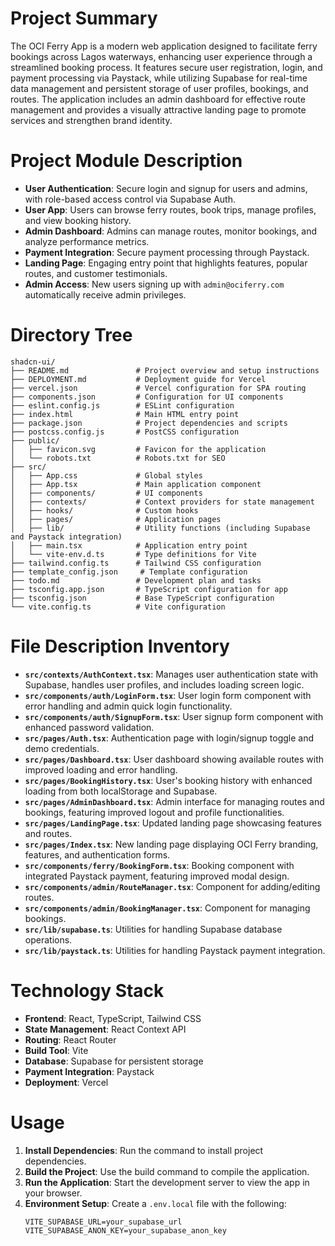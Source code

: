 # Project Summary
The OCI Ferry App is a modern web application designed to facilitate ferry bookings across Lagos waterways, enhancing user experience through a streamlined booking process. It features secure user registration, login, and payment processing via Paystack, while utilizing Supabase for real-time data management and persistent storage of user profiles, bookings, and routes. The application includes an admin dashboard for effective route management and provides a visually attractive landing page to promote services and strengthen brand identity.

# Project Module Description
- **User Authentication**: Secure login and signup for users and admins, with role-based access control via Supabase Auth.
- **User App**: Users can browse ferry routes, book trips, manage profiles, and view booking history.
- **Admin Dashboard**: Admins can manage routes, monitor bookings, and analyze performance metrics.
- **Payment Integration**: Secure payment processing through Paystack.
- **Landing Page**: Engaging entry point that highlights features, popular routes, and customer testimonials.
- **Admin Access**: New users signing up with `admin@ociferry.com` automatically receive admin privileges.

# Directory Tree
```
shadcn-ui/
├── README.md               # Project overview and setup instructions
├── DEPLOYMENT.md           # Deployment guide for Vercel
├── vercel.json             # Vercel configuration for SPA routing
├── components.json         # Configuration for UI components
├── eslint.config.js        # ESLint configuration
├── index.html              # Main HTML entry point
├── package.json            # Project dependencies and scripts
├── postcss.config.js       # PostCSS configuration
├── public/
│   ├── favicon.svg         # Favicon for the application
│   └── robots.txt          # Robots.txt for SEO
├── src/
│   ├── App.css             # Global styles
│   ├── App.tsx             # Main application component
│   ├── components/         # UI components
│   ├── contexts/           # Context providers for state management
│   ├── hooks/              # Custom hooks
│   ├── pages/              # Application pages
│   ├── lib/                # Utility functions (including Supabase and Paystack integration)
│   ├── main.tsx            # Application entry point
│   └── vite-env.d.ts       # Type definitions for Vite
├── tailwind.config.ts      # Tailwind CSS configuration
├── template_config.json     # Template configuration
├── todo.md                 # Development plan and tasks
├── tsconfig.app.json       # TypeScript configuration for app
├── tsconfig.json           # Base TypeScript configuration
└── vite.config.ts          # Vite configuration
```

# File Description Inventory
- **`src/contexts/AuthContext.tsx`**: Manages user authentication state with Supabase, handles user profiles, and includes loading screen logic.
- **`src/components/auth/LoginForm.tsx`**: User login form component with error handling and admin quick login functionality.
- **`src/components/auth/SignupForm.tsx`**: User signup form component with enhanced password validation.
- **`src/pages/Auth.tsx`**: Authentication page with login/signup toggle and demo credentials.
- **`src/pages/Dashboard.tsx`**: User dashboard showing available routes with improved loading and error handling.
- **`src/pages/BookingHistory.tsx`**: User's booking history with enhanced loading from both localStorage and Supabase.
- **`src/pages/AdminDashboard.tsx`**: Admin interface for managing routes and bookings, featuring improved logout and profile functionalities.
- **`src/pages/LandingPage.tsx`**: Updated landing page showcasing features and routes.
- **`src/pages/Index.tsx`**: New landing page displaying OCI Ferry branding, features, and authentication forms.
- **`src/components/ferry/BookingForm.tsx`**: Booking component with integrated Paystack payment, featuring improved modal design.
- **`src/components/admin/RouteManager.tsx`**: Component for adding/editing routes.
- **`src/components/admin/BookingManager.tsx`**: Component for managing bookings.
- **`src/lib/supabase.ts`**: Utilities for handling Supabase database operations.
- **`src/lib/paystack.ts`**: Utilities for handling Paystack payment integration.

# Technology Stack
- **Frontend**: React, TypeScript, Tailwind CSS
- **State Management**: React Context API
- **Routing**: React Router
- **Build Tool**: Vite
- **Database**: Supabase for persistent storage
- **Payment Integration**: Paystack
- **Deployment**: Vercel

# Usage
1. **Install Dependencies**: Run the command to install project dependencies.
2. **Build the Project**: Use the build command to compile the application.
3. **Run the Application**: Start the development server to view the app in your browser.
4. **Environment Setup**: Create a `.env.local` file with the following:
   ```env
   VITE_SUPABASE_URL=your_supabase_url
   VITE_SUPABASE_ANON_KEY=your_supabase_anon_key
   ```
